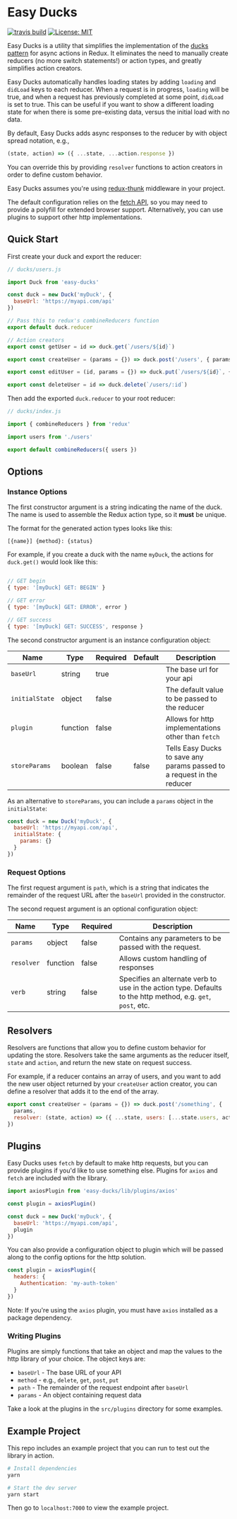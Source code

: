 # Easy Ducks

[![travis build](https://img.shields.io/travis/k2p-ed/easy-ducks.svg?style=flat-square)](https://travis-ci.org/k2p-ed/easy-ducks)
[![License: MIT](https://img.shields.io/badge/License-MIT-yellow.svg?style=flat-square)](https://opensource.org/licenses/MIT)

Easy Ducks is a utility that simplifies the implementation of the [ducks pattern](https://github.com/erikras/ducks-modular-redux) for async actions in Redux. It eliminates the need to manually create reducers (no more switch statements!) or action types, and greatly simplifies action creators.

Easy Ducks automatically handles loading states by adding `loading` and `didLoad` keys to each reducer. When a request is in progress, `loading` will be true, and when a request has previously completed at some point, `didLoad` is set to true. This can be useful if you want to show a different loading state for when there is some pre-existing data, versus the initial load with no data.

By default, Easy Ducks adds async responses to the reducer by with object spread notation, e.g.,

```js
(state, action) => ({ ...state, ...action.response })
```

You can override this by providing `resolver` functions to action creators in order to define custom behavior.

Easy Ducks assumes you're using [redux-thunk](https://github.com/gaearon/redux-thunk) middleware in your project.

The default configuration relies on the [fetch API](https://developer.mozilla.org/en-US/docs/Web/API/Fetch_API), so you may need to provide a polyfill for extended browser support. Alternatively, you can use plugins to support other http implementations.

## Quick Start

First create your duck and export the reducer:

```js
// ducks/users.js

import Duck from 'easy-ducks'

const duck = new Duck('myDuck', {
  baseUrl: 'https://myapi.com/api'
})

// Pass this to redux's combineReducers function
export default duck.reducer

// Action creators
export const getUser = id => duck.get(`/users/${id}`)

export const createUser = (params = {}) => duck.post('/users', { params })

export const editUser = (id, params = {}) => duck.put(`/users/${id}`, { params })

export const deleteUser = id => duck.delete(`/users/:id`)
```

Then add the exported `duck.reducer` to your root reducer:

```js
// ducks/index.js

import { combineReducers } from 'redux'

import users from './users'

export default combineReducers({ users })
```

## Options

### Instance Options

The first constructor argument is a string indicating the name of the duck. The name is used to assemble the Redux action type, so it **must** be unique.

The format for the generated action types looks like this:

`[{name}] {method}: {status}`

For example, if you create a duck with the name `myDuck`, the actions for `duck.get()` would look like this:

```js

// GET begin
{ type: '[myDuck] GET: BEGIN' }

// GET error
{ type: '[myDuck] GET: ERROR', error }

// GET success
{ type: '[myDuck] GET: SUCCESS', response }
```

The second constructor argument is an instance configuration object:

| Name         | Type     | Required | Default | Description |
|--------------|----------|----------|---------|---------|
| `baseUrl`      | string   | true     |         | The base url for your api |
| `initialState` | object   | false    |         | The default value to be passed to the reducer |
| `plugin`       | function | false    |         | Allows for http implementations other than `fetch` |
| `storeParams`  | boolean  | false    | false   | Tells Easy Ducks to save any params passed to a request in the reducer |

As an alternative to `storeParams`, you can include a `params` object in the `initialState`:

```js
const duck = new Duck('myDuck', {
  baseUrl: 'https://myapi.com/api',
  initialState: {
    params: {}
  }
})
```

### Request Options

The first request argument is `path`, which is a string that indicates the remainder of the request URL after the `baseUrl` provided in the constructor.

The second request argument is an optional configuration object:

| Name         | Type     | Required | Description |
|--------------|----------|----------|---------|
| `params`      | object   | false     | Contains any parameters to be passed with the request. |
| `resolver` | function   | false    | Allows custom handling of responses |
| `verb`       | string | false    | Specifies an alternate verb to use in the action type. Defaults to the http method, e.g. `get`, `post`, etc. |

## Resolvers

Resolvers are functions that allow you to define custom behavior for updating the store. Resolvers take the same arguments as the reducer itself, `state` and `action`, and return the new state on request success.

For example, if a reducer contains an array of users, and you want to add the new user object returned by your `createUser` action creator, you can define a resolver that adds it to the end of the array.

```js
export const createUser = (params = {}) => duck.post('/something', {
  params,
  resolver: (state, action) => ({ ...state, users: [...state.users, action.response.user] })
})
```

## Plugins

Easy Ducks uses `fetch` by default to make http requests, but you can provide plugins if you'd like to use something else. Plugins for `axios` and `fetch` are included with the library.

```js
import axiosPlugin from 'easy-ducks/lib/plugins/axios'

const plugin = axiosPlugin()

const duck = new Duck('myDuck', {
  baseUrl: 'https://myapi.com/api',
  plugin
})
```

You can also provide a configuration object to plugin which will be passed along to the config options for the http solution.

```js
const plugin = axiosPlugin({
  headers: {
    Authentication: 'my-auth-token'
  }
})
```

Note: If you're using the `axios` plugin, you must have `axios` installed as a package dependency.

### Writing Plugins

Plugins are simply functions that take an object and map the values to the http library of your choice. The object keys are:

- `baseUrl` - The base URL of your API
- `method` - e.g., `delete`, `get`, `post`, `put`
- `path` - The remainder of the request endpoint after `baseUrl`
- `params` - An object containing request data

Take a look at the plugins in the `src/plugins` directory for some examples.

## Example Project

This repo includes an example project that you can run to test out the library in action.

```sh
# Install dependencies
yarn

# Start the dev server
yarn start
```

Then go to `localhost:7000` to view the example project.
